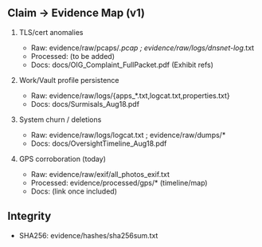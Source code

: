 ## Claim → Evidence Map (v1)

1) TLS/cert anomalies
   - Raw: evidence/raw/pcaps/*.pcap ; evidence/raw/logs/dnsnet-log*.txt
   - Processed: (to be added)
   - Docs: docs/OIG_Complaint_FullPacket.pdf (Exhibit refs)

2) Work/Vault profile persistence
   - Raw: evidence/raw/logs/{apps_*.txt,logcat.txt,properties.txt}
   - Docs: docs/Surmisals_Aug18.pdf

3) System churn / deletions
   - Raw: evidence/raw/logs/logcat.txt ; evidence/raw/dumps/*
   - Docs: docs/OversightTimeline_Aug18.pdf

4) GPS corroboration (today)
   - Raw: evidence/raw/exif/all_photos_exif.txt
   - Processed: evidence/processed/gps/* (timeline/map)
   - Docs: (link once included)

## Integrity
- SHA256: evidence/hashes/sha256sum.txt
